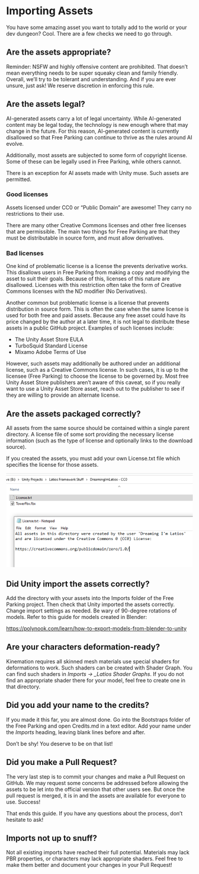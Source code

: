 # Importing Assets

You have some amazing asset you want to totally add to the world or your dev
dungeon? Cool. There are a few checks we need to go through.

## Are the assets appropriate?

Reminder: NSFW and highly offensive content are prohibited. That doesn’t mean
everything needs to be super squeaky clean and family friendly. Overall, we’ll
try to be tolerant and understanding. And if you are ever unsure, just ask! We
reserve discretion in enforcing this rule.

## Are the assets legal?

AI-generated assets carry a lot of legal uncertainty. While AI-generated content
may be legal today, the technology is new enough where that may change in the
future. For this reason, AI-generated content is currently disallowed so that
Free Parking can continue to thrive as the rules around AI evolve.

Additionally, most assets are subjected to some form of copyright license. Some
of these can be legally used in Free Parking, while others cannot.

There is an exception for AI assets made with Unity muse. Such assets are
permitted.

### Good licenses

Assets licensed under CC0 or “Public Domain” are awesome! They carry no
restrictions to their use.

There are many other Creative Commons licenses and other free licenses that are
permissible. The main two things for Free Parking are that they must be
distributable in source form, and must allow derivatives.

### Bad licenses

One kind of problematic license is a license the prevents derivative works. This
disallows users in Free Parking from making a copy and modifying the asset to
suit their goals. Because of this, licenses of this nature are disallowed.
Licenses with this restriction often take the form of Creative Commons licenses
with the ND modifier (No Derivatives).

Another common but problematic license is a license that prevents distribution
in source form. This is often the case when the same license is used for both
free and paid assets. Because any free asset could have its price changed by the
author at a later time, it is not legal to distribute these assets in a public
GitHub project. Examples of such licenses include:

-   The Unity Asset Store EULA
-   TurboSquid Standard License
-   Mixamo Adobe Terms of Use

However, such assets may additionally be authored under an additional license,
such as a Creative Commons license. In such cases, it is up to the licensee
(Free Parking) to choose the license to be governed by. Most free Unity Asset
Store publishers aren’t aware of this caveat, so if you really want to use a
Unity Asset Store asset, reach out to the publisher to see if they are willing
to provide an alternate license.

## Are the assets packaged correctly?

All assets from the same source should be contained within a single parent
directory. A license file of some sort providing the necessary license
information (such as the type of license and optionally links to the download
source).

If you created the assets, you must add your own License.txt file which
specifies the license for those assets.

![](media/06bdee236f9aab45aa98cfe7bb34b9a4.png)

## Did Unity import the assets correctly?

Add the directory with your assets into the Imports folder of the Free Parking
project. Then check that Unity imported the assets correctly. Change import
settings as needed. Be wary of 90-degree rotations of models. Refer to this
guide for models created in Blender:

<https://polynook.com/learn/how-to-export-models-from-blender-to-unity>

## Are your characters deformation-ready?

Kinemation requires all skinned mesh materials use special shaders for
deformations to work. Such shaders can be created with Shader Graph. You can
find such shaders in *Imports -\> \_Latios Shader Graphs*. If you do not find an
appropriate shader there for your model, feel free to create one in that
directory.

## Did you add your name to the credits?

If you made it this far, you are almost done. Go into the Bootstraps folder of
the Free Parking and open Credits.md in a text editor. Add your name under the
*Imports* heading, leaving blank lines before and after.

Don’t be shy! You deserve to be on that list!

## Did you make a Pull Request?

The very last step is to commit your changes and make a Pull Request on GitHub.
We may request some concerns be addressed before allowing the assets to be let
into the official version that other users see. But once the pull request is
merged, it is in and the assets are available for everyone to use. Success!

That ends this guide. If you have any questions about the process, don’t
hesitate to ask!

## Imports not up to snuff?

Not all existing imports have reached their full potential. Materials may lack
PBR properties, or characters may lack appropriate shaders. Feel free to make
them better and document your changes in your Pull Request!
